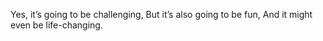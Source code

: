 Yes, it’s going to be challenging, But it’s also going to be fun, And it might even be life-changing.
